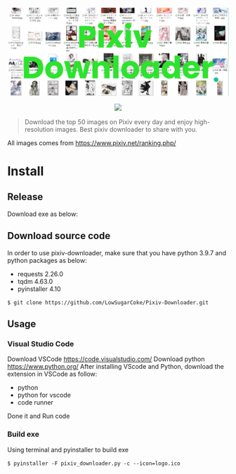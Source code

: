 <p align=center>
<img target = "banner" src="https://raw.githubusercontent.com/LowSugarCoke/Pixiv-Downloader/main/img/banner.png?token=GHSAT0AAAAAABPJ4I5LG5EYJRNGXMT256A4YRNRMUA">
</p>
<p align=center>
    <a target="badge" href="https://github.com/LowSugarCoke/Pixiv-Downloader/blob/main/img/banner.png" title="python version"><img src="https://img.shields.io/badge/python-v3.9.7-brightgreen"></a>
</p>

>Download the top 50 images on Pixiv every day and enjoy high-resolution images. Best pixiv downloader to share with you.

All images comes from https://www.pixiv.net/ranking.php/

# Install
## Release 
Download exe as below:


## Download source code
In order to use pixiv-downloader, make sure that you have python 3.9.7 and python packages as below:
* requests 2.26.0
* tqdm 4.63.0
* pyinstaller 4.10

```
$ git clone https://github.com/LowSugarCoke/Pixiv-Downloader.git
```
## Usage
### Visual Studio Code
Download VSCode https://code.visualstudio.com/
Download python https://www.python.org/
After installing VScode and Python, download the extension in VSCode as follow:
* python
* python for vscode
* code runner

Done it and Run code

### Build exe
Using terminal and pyinstaller to build exe
```
$ pyinstaller -F pixiv_downloader.py -c --icon=logo.ico
```
